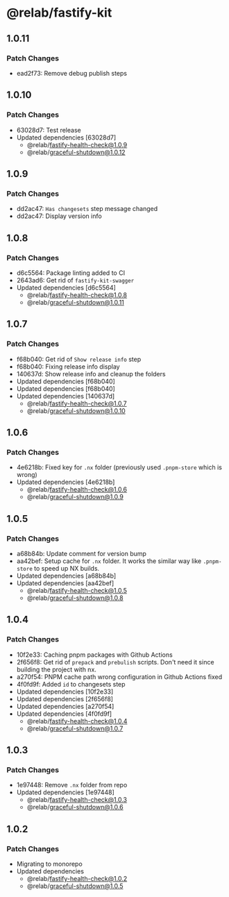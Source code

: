 # @relab/fastify-kit

## 1.0.11

### Patch Changes

-   ead2f73: Remove debug publish steps

## 1.0.10

### Patch Changes

-   63028d7: Test release
-   Updated dependencies [63028d7]
    -   @relab/fastify-health-check@1.0.9
    -   @relab/graceful-shutdown@1.0.12

## 1.0.9

### Patch Changes

-   dd2ac47: `Has changesets` step message changed
-   dd2ac47: Display version info

## 1.0.8

### Patch Changes

-   d6c5564: Package linting added to CI
-   2643ad6: Get rid of `fastify-kit-swagger`
-   Updated dependencies [d6c5564]
    -   @relab/fastify-health-check@1.0.8
    -   @relab/graceful-shutdown@1.0.11

## 1.0.7

### Patch Changes

-   f68b040: Get rid of `Show release info` step
-   f68b040: Fixing release info display
-   140637d: Show release info and cleanup the folders
-   Updated dependencies [f68b040]
-   Updated dependencies [f68b040]
-   Updated dependencies [140637d]
    -   @relab/fastify-health-check@1.0.7
    -   @relab/graceful-shutdown@1.0.10

## 1.0.6

### Patch Changes

-   4e6218b: Fixed key for `.nx` folder (previously used `.pnpm-store` which is wrong)
-   Updated dependencies [4e6218b]
    -   @relab/fastify-health-check@1.0.6
    -   @relab/graceful-shutdown@1.0.9

## 1.0.5

### Patch Changes

-   a68b84b: Update comment for version bump
-   aa42bef: Setup cache for `.nx` folder.
    It works the similar way like `.pnpm-store` to speed up NX builds.
-   Updated dependencies [a68b84b]
-   Updated dependencies [aa42bef]
    -   @relab/fastify-health-check@1.0.5
    -   @relab/graceful-shutdown@1.0.8

## 1.0.4

### Patch Changes

-   10f2e33: Caching pnpm packages with Github Actions
-   2f656f8: Get rid of `prepack` and `prebulish` scripts. Don't need it since building the project with nx.
-   a270f54: PNPM cache path wrong configuration in Github Actions fixed
-   4f0fd9f: Added `id` to changesets step
-   Updated dependencies [10f2e33]
-   Updated dependencies [2f656f8]
-   Updated dependencies [a270f54]
-   Updated dependencies [4f0fd9f]
    -   @relab/fastify-health-check@1.0.4
    -   @relab/graceful-shutdown@1.0.7

## 1.0.3

### Patch Changes

-   1e97448: Remove `.nx` folder from repo
-   Updated dependencies [1e97448]
    -   @relab/fastify-health-check@1.0.3
    -   @relab/graceful-shutdown@1.0.6

## 1.0.2

### Patch Changes

-   Migrating to monorepo
-   Updated dependencies
    -   @relab/fastify-health-check@1.0.2
    -   @relab/graceful-shutdown@1.0.5
